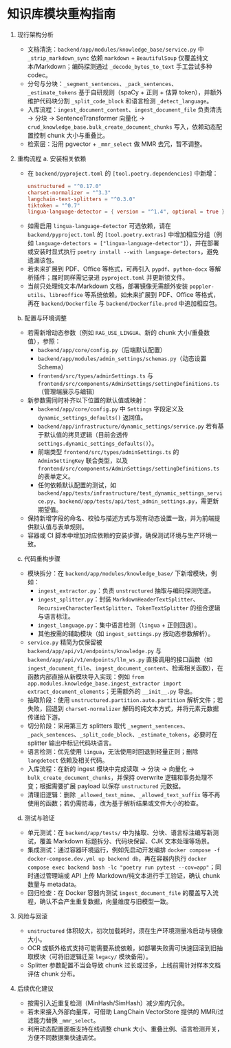 # 知识库模块重构指南

1. 现行架构分析
   - 文档清洗：`backend/app/modules/knowledge_base/service.py` 中 `_strip_markdown_sync` 依赖 `markdown` + `BeautifulSoup` 仅覆盖纯文本/Markdown；编码探测通过 `_decode_bytes_to_text` 手工尝试多种 codec。
   - 分句与分块：`_segment_sentences`、`_pack_sentences`、`_estimate_tokens` 基于自研规则（spaCy + 正则 + 估算 token），并额外维护代码块分割 `_split_code_block` 和语言检测 `_detect_language`。
   - 入库流程：`ingest_document_content`、`ingest_document_file` 负责清洗 → 分块 → SentenceTransformer 向量化 → `crud_knowledge_base.bulk_create_document_chunks` 写入，依赖动态配置控制 chunk 大小与重叠比。
   - 检索层：沿用 pgvector + `_mmr_select` 做 MMR 去冗，暂不调整。

2. 重构流程
  a. 安装相关依赖
      - 在 `backend/pyproject.toml` 的 `[tool.poetry.dependencies]` 中新增：
        ```toml
        unstructured = "^0.17.0"
        charset-normalizer = "^3.3"
        langchain-text-splitters = "^0.3.0"
        tiktoken = "^0.7"
        lingua-language-detector = { version = "^1.4", optional = true }
        ```
      - 如需启用 `lingua-language-detector` 可选依赖，请在 `backend/pyproject.toml` 的 `[tool.poetry.extras]` 中增加相应分组（例如 `language-detectors = ["lingua-language-detector"]`），并在部署或安装时显式执行 `poetry install --with language-detectors`，避免遗漏该包。
      - 若未来扩展到 PDF、Office 等格式，可再引入 `pypdf`、`python-docx` 等解析插件；届时同样需记录进 `pyproject.toml` 并更新锁文件。
      - 当前只处理纯文本/Markdown 文档，部署镜像无需额外安装 `poppler-utils`、`libreoffice` 等系统依赖。如未来扩展到 PDF、Office 等格式，再在 `backend/Dockerfile` 与 `backend/Dockerfile.prod` 中追加相应包。

   b. 配置与环境调整
      - 若需新增动态参数（例如 `RAG_USE_LINGUA`、新的 chunk 大小/重叠数值），参照：
        - `backend/app/core/config.py`（后端默认配置）
        - `backend/app/modules/admin_settings/schemas.py`（动态设置 Schema）
        - `frontend/src/types/adminSettings.ts` 与 `frontend/src/components/AdminSettings/settingDefinitions.ts`（管理端展示与编辑）
      - 新参数需同时补齐以下位置的默认值或映射：
        - `backend/app/core/config.py` 中 `Settings` 字段定义及 `dynamic_settings_defaults()` 返回值。
        - `backend/app/infrastructure/dynamic_settings/service.py` 若有基于默认值的拷贝逻辑（目前会透传 `settings.dynamic_settings_defaults()`）。
        - 前端类型 `frontend/src/types/adminSettings.ts` 的 `AdminSettingKey` 联合类型，以及 `frontend/src/components/AdminSettings/settingDefinitions.ts` 的表单定义。
        - 任何依赖默认配置的测试，如 `backend/app/tests/infrastructure/test_dynamic_settings_service.py`、`backend/app/tests/api/test_admin_settings.py`，需更新期望值。
      - 保持新增字段的命名、校验与描述方式与现有动态设置一致，并为前端提供默认值与表单规则。
      - 容器或 CI 脚本中增加对应依赖的安装步骤，确保测试环境与生产环境一致。

   c. 代码重构步骤
      - 模块拆分：在 `backend/app/modules/knowledge_base/` 下新增模块，例如：
        - `ingest_extractor.py`：负责 `unstructured` 抽取与编码探测兜底。
        - `ingest_splitter.py`：封装 `MarkdownHeaderTextSplitter`、`RecursiveCharacterTextSplitter`、`TokenTextSplitter` 的组合逻辑与语言标注。
        - `ingest_language.py`：集中语言检测（`lingua` + 正则回退）。
        - 其他按需的辅助模块（如 `ingest_settings.py` 按动态参数解析）。
      - `service.py` 精简为仅保留被 `backend/app/api/v1/endpoints/knowledge.py` 与 `backend/app/api/v1/endpoints/llm_ws.py` 直接调用的接口函数（如 `ingest_document_file`、`ingest_document_content`、检索相关函数），在函数内部直接从新模块导入实现：例如 `from app.modules.knowledge_base.ingest_extractor import extract_document_elements`；无需额外的 `__init__.py` 导出。
      - 抽取阶段：使用 `unstructured.partition.auto.partition` 解析文件；若失败，回退到 `charset-normalizer` 解码的纯文本方式，并将元素元数据传递给下游。
      - 切分阶段：采用第三方 splitters 取代 `_segment_sentences`、`_pack_sentences`、`_split_code_block`、`_estimate_tokens`，必要时在 splitter 输出中标记代码块语言。
      - 语言检测：优先使用 `lingua`，无法使用时回退到轻量正则；删除 `langdetect` 依赖及相关代码。
      - 入库流程：在新的 ingest 模块中完成读取 → 分块 → 向量化 → `bulk_create_document_chunks`，并保持 overwrite 逻辑和事务处理不变；根据需要扩展 payload 以保存 `unstructured` 元数据。
      - 清理旧逻辑：删除 `_allowed_text_mime`、`_allowed_text_suffix` 等不再使用的函数；若仍需防毒，改为基于解析结果或文件大小的检查。

   d. 测试与验证
      - 单元测试：在 `backend/app/tests/` 中为抽取、分块、语言标注编写新测试，覆盖 Markdown 标题拆分、代码块保留、CJK 文本处理等场景。
      - 集成测试：通过容器环境运行，例如先启动开发编排 `docker compose -f docker-compose.dev.yml up backend db`，再在容器内执行 `docker compose exec backend bash -lc "poetry run pytest --cov=app"`；同时通过管理端或 API 上传 Markdown/纯文本进行手工验证，确认 chunk 数量与 metadata。
      - 回归检查：在 Docker 容器内测试 `ingest_document_file` 的覆盖写入流程，确认不会产生重复数据，向量维度与旧模型一致。

3. 风险与回滚
   - `unstructured` 体积较大，初次加载耗时，须在生产环境测量冷启动与镜像大小。
   - OCR 或额外格式支持可能需要系统依赖，如部署失败需可快速回滚到旧抽取模块（可将旧逻辑迁至 `legacy/` 模块备用）。
   - Splitter 参数配置不当会导致 chunk 过长或过多，上线前需针对样本文档评估 chunk 分布。

4. 后续优化建议
   - 按需引入近重复检测（MinHash/SimHash）减少库内冗余。
   - 若未来接入外部向量库，可借助 LangChain VectorStore 提供的 MMR/过滤能力替换 `_mmr_select`。
   - 利用动态配置面板支持在线调整 chunk 大小、重叠比例、语言检测开关，方便不同数据集快速调优。

